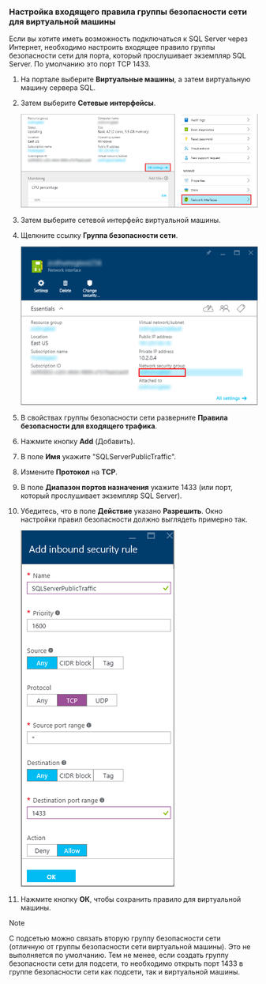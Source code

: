 ### Настройка входящего правила группы безопасности сети для виртуальной машины
Если вы хотите иметь возможность подключаться к SQL Server через Интернет, необходимо настроить входящее правило группы безопасности сети для порта, который прослушивает экземпляр SQL Server. По умолчанию это порт TCP 1433.

1. На портале выберите **Виртуальные машины**, а затем виртуальную машину сервера SQL.
2. Затем выберите **Сетевые интерфейсы**.
   
    ![сетевой интерфейс](./media/virtual-machines-sql-server-connection-steps/rm-network-interface.png)
3. Затем выберите сетевой интерфейс виртуальной машины.
4. Щелкните ссылку **Группа безопасности сети**.
   
    ![сетевой интерфейс](./media/virtual-machines-sql-server-connection-steps/rm-network-security-group.png)
5. В свойствах группы безопасности сети разверните **Правила безопасности для входящего трафика**.
6. Нажмите кнопку **Add** (Добавить).
7. В поле **Имя** укажите "SQLServerPublicTraffic".
8. Измените **Протокол** на **TCP**.
9. В поле **Диапазон портов назначения** укажите 1433 (или порт, который прослушивает экземпляр SQL Server).
10. Убедитесь, что в поле **Действие** указано **Разрешить**. Окно настройки правил безопасности должно выглядеть примерно так.
    
     ![правило сетевой безопасности](./media/virtual-machines-sql-server-connection-steps/rm-network-security-rule.png)
11. Нажмите кнопку **ОК**, чтобы сохранить правило для виртуальной машины.

> [!NOTE]
> С подсетью можно связать вторую группу безопасности сети (отличную от группы безопасности сети виртуальной машины). Это не выполняется по умолчанию. Тем не менее, если создать группу безопасности сети для подсети, то необходимо открыть порт 1433 в группе безопасности сети как подсети, так и виртуальной машины.
> 
> 

<!---HONumber=AcomDC_0921_2016-->